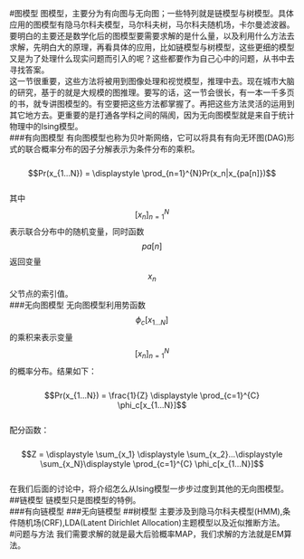 #图模型
图模型，主要分为有向图与无向图；一些特列就是链模型与树模型。具体应用的图模型有隐马尔科夫模型，马尔科夫树，马尔科夫随机场，卡尔曼滤波器。要明白的主要还是数学化后的图模型要需要求解的是什么量，以及利用什么方法去求解，先明白大的原理，再看具体的应用，比如链模型与树模型，这些更细的模型又是为了处理什么现实问题而引入的呢？这些都要作为自己心中的问题，从书中去寻找答案。  
这一节很重要，这些方法将被用到图像处理和视觉模型，推理中去。现在城市大脑的研究，基于的就是大规模的图推理。要写的话，这一节会很长，有一本一千多页的书，就专讲图模型的。有空要把这些方法都掌握了。再把这些方法灵活的运用到其它地方去。更重要的是打通各学科之间的隔阂，因为无向图模型就是来自于统计物理中的Ising模型。      
###有向图模型
有向图模型也称为贝叶斯网络，它可以将具有有向无环图(DAG)形式的联合概率分布的因子分解表示为条件分布的乘积。  
&emsp;&emsp;$$Pr(x_{1...N}) = \displaystyle \prod_{n=1}^{N}Pr(x_n|x_{pa[n]})$$  
其中$$[x_n]_{n=1}^N$$表示联合分布中的随机变量，同时函数$$pa[n]$$返回变量$$x_n$$父节点的索引值。  
###无向图模型
无向图模型利用势函数$$\phi_c[x_{1...N}]$$的乘积来表示变量$$[x_n]_{n=1}^N$$的概率分布。结果如下：  
&emsp;&emsp;$$Pr(x_{1...N}) = \frac{1}{Z} \displaystyle \prod_{c=1}^{C} \phi_c[x_{1...N}]$$  
配分函数：  
&emsp;&emsp;$$Z = \displaystyle \sum_{x_1} \displaystyle \sum_{x_2}...\displaystyle \sum_{x_N}\displaystyle \prod_{c=1}^{C} \phi_c[x_{1...N}]$$  
在我们后面的讨论中，将介绍怎么从Ising模型一步步过度到其他的无向图模型。  
##链模型
链模型只是图模型的特例。  
###有向链模型
###无向链模型
##树模型
主要涉及到隐马尔科夫模型(HMM),条件随机场(CRF),LDA(Latent Dirichlet Allocation)主题模型以及近似推断方法。   
#问题与方法
我们需要求解的就是最大后验概率MAP，我们求解的方法就是EM算法。